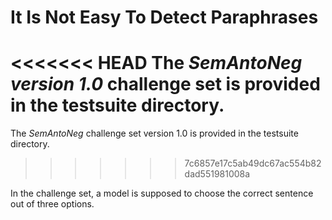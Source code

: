 # It Is Not Easy To Detect Paraphrases

<<<<<<< HEAD
The *SemAntoNeg version 1.0* challenge set is provided in the testsuite directory.
=======
The *SemAntoNeg* challenge set version 1.0 is provided in the testsuite directory.
>>>>>>> 7c6857e17c5ab49dc67ac554b82dad551981008a

In the challenge set, a model is supposed to choose the correct sentence out of three options.
